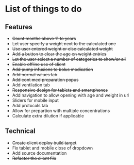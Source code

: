 # List of things to do

## Features
* ~~Count months above 11 to years~~
* ~~Let user specify a weight next to the calculated one~~
* ~~Use user entered weight or else calculated weight~~
* ~~Add a button to clear the age en weight entries~~
* ~~Let the user select a number of categories to show/or all~~
* ~~Enable offline use of client~~
* ~~Add pump infusions to bolus medication~~
* ~~Add normal values tab~~
* ~~Add cont med preparation popus~~
* Add ventilation tab
* ~~Responsive design for tablets and smartphones~~
* Add navigation to allow opening with age and weight in url
* Sliders for mobile input
* Add protocols tab
* Allow for prepartion with multiple concentrations
* Calculate extra dilution if applicable

## Technical
* ~~Create client deploy build target~~
* Fix tablet and mobile close of dropdown
* Add source documentation
* ~~Refactor the client file~~

